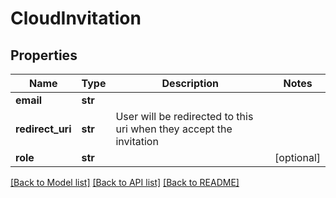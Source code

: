 # CloudInvitation

## Properties
Name | Type | Description | Notes
------------ | ------------- | ------------- | -------------
**email** | **str** |  | 
**redirect_uri** | **str** | User will be redirected to this uri when they accept the invitation | 
**role** | **str** |  | [optional] 

[[Back to Model list]](../README.md#documentation-for-models) [[Back to API list]](../README.md#documentation-for-api-endpoints) [[Back to README]](../README.md)


